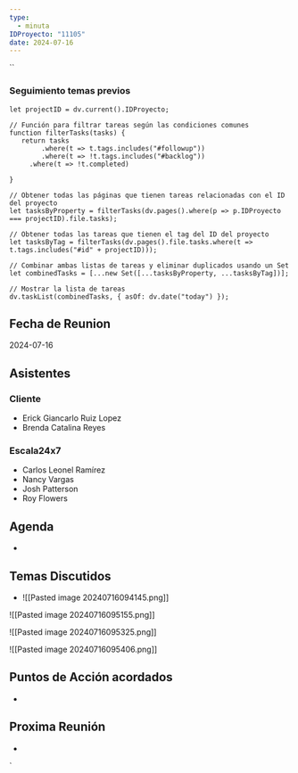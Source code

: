 ```yaml
---
type:
  - minuta
IDProyecto: "11105"
date: 2024-07-16
---
```

``

### Seguimiento temas previos
```dataviewjs
let projectID = dv.current().IDProyecto;

// Función para filtrar tareas según las condiciones comunes
function filterTasks(tasks) {
   return tasks
        .where(t => t.tags.includes("#followup"))
        .where(t => !t.tags.includes("#backlog"))
     .where(t => !t.completed)
        
}

// Obtener todas las páginas que tienen tareas relacionadas con el ID del proyecto
let tasksByProperty = filterTasks(dv.pages().where(p => p.IDProyecto === projectID).file.tasks);

// Obtener todas las tareas que tienen el tag del ID del proyecto
let tasksByTag = filterTasks(dv.pages().file.tasks.where(t => t.tags.includes("#id" + projectID)));

// Combinar ambas listas de tareas y eliminar duplicados usando un Set
let combinedTasks = [...new Set([...tasksByProperty, ...tasksByTag])];

// Mostrar la lista de tareas
dv.taskList(combinedTasks, { asOf: dv.date("today") });
 ```
## Fecha de Reunion
2024-07-16

## Asistentes

### Cliente
* Erick Giancarlo Ruiz Lopez
* Brenda Catalina Reyes

### Escala24x7
- Carlos Leonel Ramírez
-  Nancy Vargas
- Josh Patterson
- Roy Flowers

## Agenda
* 
## Temas Discutidos
*  ![[Pasted image 20240716094145.png]]

![[Pasted image 20240716095155.png]]

![[Pasted image 20240716095325.png]]

![[Pasted image 20240716095406.png]]


## Puntos de Acción acordados
*  

## Proxima Reunión
*   


`